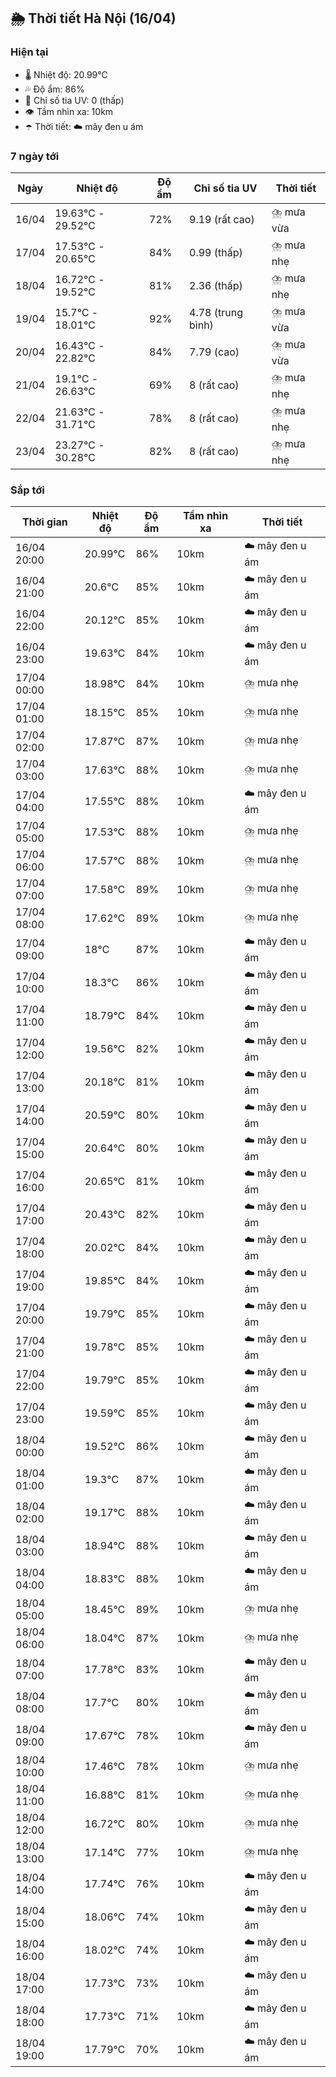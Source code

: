 ## 🌦️ Thời tiết Hà Nội (16/04)

### Hiện tại

- 🌡️ Nhiệt độ: 20.99℃
- 💦 Độ ẩm: 86%
- 🌟 Chỉ số tia UV: 0 (thấp)
- 👁️ Tầm nhìn xa: 10km
- ☂️ Thời tiết: ☁️ mây đen u ám

### 7 ngày tới

| Ngày | Nhiệt độ | Độ ẩm | Chỉ số tia UV | Thời tiết |
| --- | --- | --- | --- | --- |
| 16/04 | 19.63℃ - 29.52℃ | 72% | 9.19 (rất cao) | ⛈️ mưa vừa |
| 17/04 | 17.53℃ - 20.65℃ | 84% | 0.99 (thấp) | ⛈️ mưa nhẹ |
| 18/04 | 16.72℃ - 19.52℃ | 81% | 2.36 (thấp) | ⛈️ mưa nhẹ |
| 19/04 | 15.7℃ - 18.01℃ | 92% | 4.78 (trung bình) | ⛈️ mưa vừa |
| 20/04 | 16.43℃ - 22.82℃ | 84% | 7.79 (cao) | ⛈️ mưa vừa |
| 21/04 | 19.1℃ - 26.63℃ | 69% | 8 (rất cao) | ⛈️ mưa nhẹ |
| 22/04 | 21.63℃ - 31.71℃ | 78% | 8 (rất cao) | ⛈️ mưa nhẹ |
| 23/04 | 23.27℃ - 30.28℃ | 82% | 8 (rất cao) | ⛈️ mưa nhẹ |

### Sắp tới

| Thời gian | Nhiệt độ | Độ ẩm | Tầm nhìn xa | Thời tiết |
| --- | --- | --- | --- | --- |
| 16/04 20:00 | 20.99℃ | 86% | 10km | ☁️ mây đen u ám |
| 16/04 21:00 | 20.6℃ | 85% | 10km | ☁️ mây đen u ám |
| 16/04 22:00 | 20.12℃ | 85% | 10km | ☁️ mây đen u ám |
| 16/04 23:00 | 19.63℃ | 84% | 10km | ☁️ mây đen u ám |
| 17/04 00:00 | 18.98℃ | 84% | 10km | ⛈️ mưa nhẹ |
| 17/04 01:00 | 18.15℃ | 85% | 10km | ⛈️ mưa nhẹ |
| 17/04 02:00 | 17.87℃ | 87% | 10km | ⛈️ mưa nhẹ |
| 17/04 03:00 | 17.63℃ | 88% | 10km | ⛈️ mưa nhẹ |
| 17/04 04:00 | 17.55℃ | 88% | 10km | ☁️ mây đen u ám |
| 17/04 05:00 | 17.53℃ | 88% | 10km | ⛈️ mưa nhẹ |
| 17/04 06:00 | 17.57℃ | 88% | 10km | ⛈️ mưa nhẹ |
| 17/04 07:00 | 17.58℃ | 89% | 10km | ⛈️ mưa nhẹ |
| 17/04 08:00 | 17.62℃ | 89% | 10km | ⛈️ mưa nhẹ |
| 17/04 09:00 | 18℃ | 87% | 10km | ☁️ mây đen u ám |
| 17/04 10:00 | 18.3℃ | 86% | 10km | ☁️ mây đen u ám |
| 17/04 11:00 | 18.79℃ | 84% | 10km | ☁️ mây đen u ám |
| 17/04 12:00 | 19.56℃ | 82% | 10km | ☁️ mây đen u ám |
| 17/04 13:00 | 20.18℃ | 81% | 10km | ☁️ mây đen u ám |
| 17/04 14:00 | 20.59℃ | 80% | 10km | ☁️ mây đen u ám |
| 17/04 15:00 | 20.64℃ | 80% | 10km | ☁️ mây đen u ám |
| 17/04 16:00 | 20.65℃ | 81% | 10km | ☁️ mây đen u ám |
| 17/04 17:00 | 20.43℃ | 82% | 10km | ☁️ mây đen u ám |
| 17/04 18:00 | 20.02℃ | 84% | 10km | ☁️ mây đen u ám |
| 17/04 19:00 | 19.85℃ | 84% | 10km | ☁️ mây đen u ám |
| 17/04 20:00 | 19.79℃ | 85% | 10km | ☁️ mây đen u ám |
| 17/04 21:00 | 19.78℃ | 85% | 10km | ☁️ mây đen u ám |
| 17/04 22:00 | 19.79℃ | 85% | 10km | ☁️ mây đen u ám |
| 17/04 23:00 | 19.59℃ | 85% | 10km | ☁️ mây đen u ám |
| 18/04 00:00 | 19.52℃ | 86% | 10km | ☁️ mây đen u ám |
| 18/04 01:00 | 19.3℃ | 87% | 10km | ☁️ mây đen u ám |
| 18/04 02:00 | 19.17℃ | 88% | 10km | ☁️ mây đen u ám |
| 18/04 03:00 | 18.94℃ | 88% | 10km | ☁️ mây đen u ám |
| 18/04 04:00 | 18.83℃ | 88% | 10km | ☁️ mây đen u ám |
| 18/04 05:00 | 18.45℃ | 89% | 10km | ⛈️ mưa nhẹ |
| 18/04 06:00 | 18.04℃ | 87% | 10km | ⛈️ mưa nhẹ |
| 18/04 07:00 | 17.78℃ | 83% | 10km | ☁️ mây đen u ám |
| 18/04 08:00 | 17.7℃ | 80% | 10km | ☁️ mây đen u ám |
| 18/04 09:00 | 17.67℃ | 78% | 10km | ☁️ mây đen u ám |
| 18/04 10:00 | 17.46℃ | 78% | 10km | ⛈️ mưa nhẹ |
| 18/04 11:00 | 16.88℃ | 81% | 10km | ⛈️ mưa nhẹ |
| 18/04 12:00 | 16.72℃ | 80% | 10km | ⛈️ mưa nhẹ |
| 18/04 13:00 | 17.14℃ | 77% | 10km | ⛈️ mưa nhẹ |
| 18/04 14:00 | 17.74℃ | 76% | 10km | ☁️ mây đen u ám |
| 18/04 15:00 | 18.06℃ | 74% | 10km | ☁️ mây đen u ám |
| 18/04 16:00 | 18.02℃ | 74% | 10km | ☁️ mây đen u ám |
| 18/04 17:00 | 17.73℃ | 73% | 10km | ☁️ mây đen u ám |
| 18/04 18:00 | 17.73℃ | 71% | 10km | ☁️ mây đen u ám |
| 18/04 19:00 | 17.79℃ | 70% | 10km | ☁️ mây đen u ám |

